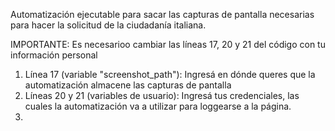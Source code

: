 Automatización ejecutable para sacar las capturas de pantalla necesarias para hacer la solicitud de la ciudadanía italiana.

IMPORTANTE:
Es necesarioo cambiar las líneas 17, 20 y 21 del código con tu información personal
1) Línea 17 (variable "screenshot_path"): Ingresá en dónde queres que la automatización almacene las capturas de pantalla
2) Líneas 20 y 21 (variables de usuario): Ingresá tus credenciales, las cuales la automatización va a utilizar para loggearse a la página.
3) 
